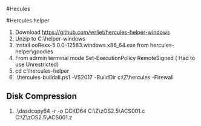 #Hecules

#Hercules helper

1. Download https://github.com/wrljet/hercules-helper-windows
2. Unzip to C:\helper-windows
3. Install ooRexx-5.0.0-12583.windows.x86_64.exe from hercules-helper\goodies
4. From adrmin terminal mode Set-ExecutionPolicy RemoteSigned ( Had to use Unrestricted)
5. cd c:\hercules-helper
6. .\hercules-buildall.ps1 -VS2017 -BuildDir c:\Z\hercules -Firewall

## Disk Compression

1. .\dasdcopy64 -r -o CCKD64 C:\Z\zOS2.5\ACS001.c C:\Z\zOS2.5\ACS001.z
